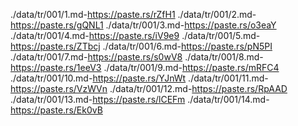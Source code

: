 ./data/tr/001/1.md-https://paste.rs/rZfH1
./data/tr/001/2.md-https://paste.rs/gQNL1
./data/tr/001/3.md-https://paste.rs/o3eaY
./data/tr/001/4.md-https://paste.rs/iV9e9
./data/tr/001/5.md-https://paste.rs/ZTbcj
./data/tr/001/6.md-https://paste.rs/pN5PI
./data/tr/001/7.md-https://paste.rs/s0wV8
./data/tr/001/8.md-https://paste.rs/1eeV3
./data/tr/001/9.md-https://paste.rs/mRFC4
./data/tr/001/10.md-https://paste.rs/YJnWt
./data/tr/001/11.md-https://paste.rs/VzWVn
./data/tr/001/12.md-https://paste.rs/RpAAD
./data/tr/001/13.md-https://paste.rs/lCEFm
./data/tr/001/14.md-https://paste.rs/Ek0vB